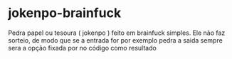 # jokenpo-brainfuck
Pedra papel ou tesoura ( jokenpo ) feito em brainfuck simples.
Ele não faz sorteio, de modo que se a entrada for por exemplo pedra a saida sempre sera a opção fixada por no código como resultado
